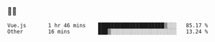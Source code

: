 ### 👨‍💻

<!--START_SECTION:waka-->

```text
Vue.js       1 hr 46 mins    █████████████████████▒░░░   85.17 %
Other        16 mins         ███▒░░░░░░░░░░░░░░░░░░░░░   13.24 %
```

<!--END_SECTION:waka-->

